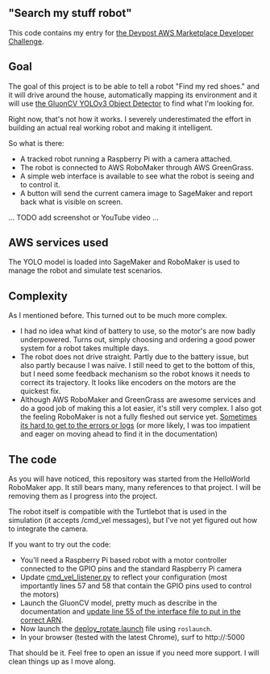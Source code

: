 "Search my stuff robot"       
 ----------------------------------------------------------------- 

This code contains my entry for [the Devpost AWS Marketplace Developer Challenge](https://awsmarketplaceml.devpost.com/). 

## Goal

The goal of this project is to be able to tell a robot "Find my red shoes." and it will drive around the house, automatically mapping its environment and it will use [the GluonCV YOLOv3 Object Detector](https://aws.amazon.com/marketplace/pp/prodview-5jlvp43tsn3ny) to find what I'm looking for.

Right now, that's not how it works. I severely underestimated the effort in building an actual real working robot and making it intelligent.

So what is there:

* A tracked robot running a Raspberry Pi with a camera attached.
* The robot is connected to AWS RoboMaker through AWS GreenGrass.
* A simple web interface is available to see what the robot is seeing and to control it.
* A button will send the current camera image to SageMaker and report back what is visible on screen.

... TODO add screenshot or YouTube video ...

## AWS services used

The YOLO model is loaded into SageMaker and RoboMaker is used to manage the robot and simulate test scenarios.

## Complexity

As I mentioned before. This turned out to be much more complex.

* I had no idea what kind of battery to use, so the motor's are now badly underpowered. Turns out, simply choosing and ordering a good power system for a robot takes multiple days.
* The robot does not drive straight. Partly due to the battery issue, but also partly because I was naïve. I still need to get to the bottom of this, but I need some feedback mechanism so the robot knows it needs to correct its trajectory. It looks like encoders on the motors are the quickest fix.
* Although AWS RoboMaker and GreenGrass are awesome services and do a good job of making this a lot easier, it's still very complex. I also got the feeling RoboMaker is not a fully fleshed out service yet. [Sometimes its hard to get to the errors or logs](https://stackoverflow.com/questions/61124934/how-to-debug-aws-robomaker-launch-after-deployment) (or more likely, I was too impatient and eager on moving ahead to find it in the documentation)

## The code

As you will have noticed, this repository was started from the HelloWorld RoboMaker app. It still bears many, many references to that project. I will be removing them as I progress into the project.

The robot itself is compatible with the Turtlebot that is used in the simulation (it accepts /cmd_vel messages), but I've not yet figured out how to integrate the camera.

If you want to try out the code:

* You'll need a Raspberry Pi based robot with a motor controller connected to the GPIO pins and the standard Raspberry Pi camera
* Update [cmd_vel_listener.py](https://github.com/pbackx/ros-robot-control/blob/master/HelloWorld/robot_ws/src/ros_robot_control/scripts/cmd_vel_listener.py) to reflect your configuration (most importantly lines 57 and 58 that contain the GPIO pins used to control the motors)
* Launch the GluonCV model, pretty much as describe in the documentation and [update line 55 of the interface file to put in the correct ARN](https://github.com/pbackx/ros-robot-control/blob/master/HelloWorld/robot_ws/src/robot_interface/nodes/web#L55).
* Now launch the [deploy_rotate.launch](https://github.com/pbackx/ros-robot-control/blob/master/HelloWorld/robot_ws/src/robot_interface/launch/deploy_rotate.launch) file using `roslaunch`.
* In your browser (tested with the latest Chrome), surf to http://<ip-of-your-robot>:5000

That should be it. Feel free to open an issue if you need more support. I will clean things up as I move along.

